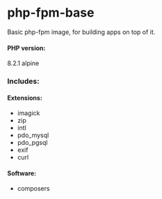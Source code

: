 # php-fpm-base

Basic php-fpm image, for building apps on top of it.

#### PHP version:
8.2.1 alpine

### Includes:
#### Extensions:
* imagick
* zip
* intl
* pdo_mysql
* pdo_pgsql
* exif
* curl

#### Software:
* composers